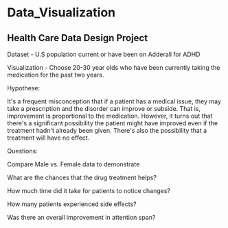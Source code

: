 # Data_Visualization
 
## Health Care Data Design Project

Dataset - U.S population current or have been on Adderall for ADHD 

Visualization - Choose 20-30 year olds who have been currently taking the medication for the past two years.

Hypothese: 

It's a frequent misconception that if a patient has a medical issue, they may take a prescription and the disorder can improve or subside. That is, improvement is proportional to the medication. However, it turns out that there's a significant possibility the patient might have improved even if the treatment hadn't already been given. There's also the possibility that a treatment will have no effect.

Questions:  

Compare Male vs. Female data to demonstrate

What are the chances that the drug treatment helps?

How much time did it take for patients to notice changes?
 
How many patients experienced side effects?

Was there an overall improvement in attention span?